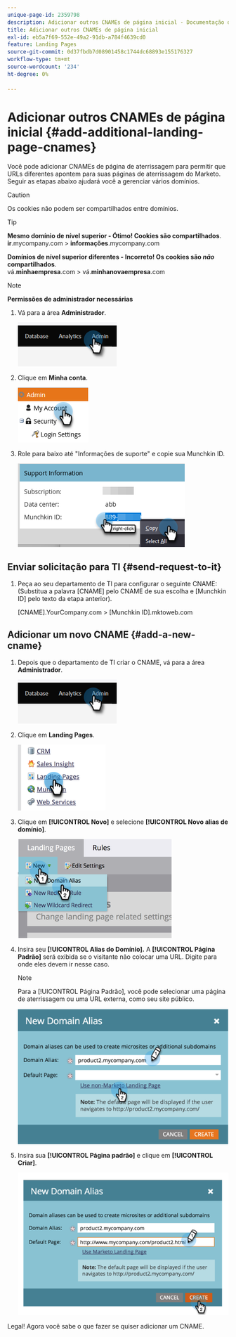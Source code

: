 ```yaml
---
unique-page-id: 2359798
description: Adicionar outros CNAMEs de página inicial - Documentação do Marketo - Documentação do produto
title: Adicionar outros CNAMEs de página inicial
exl-id: eb5a7f69-552e-49a2-91db-a784f4639cd0
feature: Landing Pages
source-git-commit: 0d37fbdb7d08901458c1744dc68893e155176327
workflow-type: tm+mt
source-wordcount: '234'
ht-degree: 0%

---
```


# Adicionar outros CNAMEs de página inicial {#add-additional-landing-page-cnames}

Você pode adicionar CNAMEs de página de aterrissagem para permitir que URLs diferentes apontem para suas páginas de aterrissagem do Marketo. Seguir as etapas abaixo ajudará você a gerenciar vários domínios.

>[!CAUTION]
>
>Os cookies não podem ser compartilhados entre domínios.

>[!TIP]
>
>**Mesmo domínio de nível superior - Ótimo! Cookies são compartilhados**.<br/> **ir**.mycompany.com > **informações**.mycompany.com
>
>**Domínios de nível superior diferentes - Incorreto! Os cookies são _não_ compartilhados**.<br/> vá.**minhaempresa**.com > vá.**minhanovaempresa**.com

>[!NOTE]
>
>**Permissões de administrador necessárias**

1. Vá para a área **Administrador**.

   ![](assets/add-additional-landing-page-cnames-1.png)

1. Clique em **Minha conta**.

   ![](assets/add-additional-landing-page-cnames-2.png)

1. Role para baixo até &quot;Informações de suporte&quot; e copie sua Munchkin ID.

   ![](assets/add-additional-landing-page-cnames-3.png)

## Enviar solicitação para TI {#send-request-to-it}

1. Peça ao seu departamento de TI para configurar o seguinte CNAME: (Substitua a palavra [CNAME] pelo CNAME de sua escolha e [Munchkin ID] pelo texto da etapa anterior).

   [CNAME].YourCompany.com > [Munchkin ID].mktoweb.com

## Adicionar um novo CNAME {#add-a-new-cname}

1. Depois que o departamento de TI criar o CNAME, vá para a área **Administrador**.

   ![](assets/add-additional-landing-page-cnames-4.png)

1. Clique em **Landing Pages**.

   ![](assets/add-additional-landing-page-cnames-5.png)

1. Clique em **[!UICONTROL Novo]** e selecione **[!UICONTROL Novo alias de domínio]**.

   ![](assets/add-additional-landing-page-cnames-6.png)

1. Insira seu **[!UICONTROL Alias do Domínio].** A **[!UICONTROL Página Padrão]** será exibida se o visitante não colocar uma URL. Digite para onde eles devem ir nesse caso.

   >[!NOTE]
   >
   >Para a [!UICONTROL Página Padrão], você pode selecionar uma página de aterrissagem ou uma URL externa, como seu site público.

   ![](assets/add-additional-landing-page-cnames-7.png)

1. Insira sua **[!UICONTROL Página padrão]** e clique em **[!UICONTROL Criar]**.

   ![](assets/add-additional-landing-page-cnames-8.png)

Legal! Agora você sabe o que fazer se quiser adicionar um CNAME.
